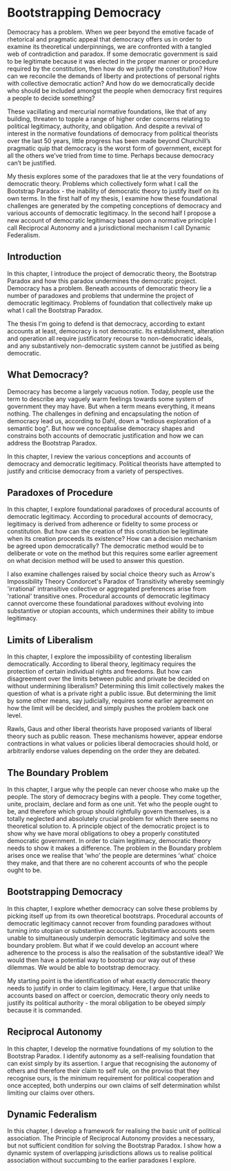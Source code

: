 # Bootstrapping Democracy

Democracy has a problem.  When we peer beyond the emotive facade of rhetorical and pragmatic appeal that democracy offers us in order to examine its theoretical underpinnings, we are confronted with a tangled web of contradiction and paradox.  If some democratic government is said to be legitimate because it was elected in the proper manner or procedure required by the constitution, then how do we justify the constitution?  How can we reconcile the demands of liberty and protections of personal rights with collective democratic action?  And how do we democratically decide who should be included amongst the people when democracy first requires a people to decide something?

These vacillating and mercurial normative foundations, like that of any building, threaten to topple a range of higher order concerns relating to political legitimacy, authority, and obligation.  And despite a revival of interest in the normative foundations of democracy from political theorists over the last 50 years, little progress has been made beyond Churchill’s pragmatic quip that democracy is the worst form of government, except for all the others we’ve tried from time to time.  Perhaps because democracy can’t be justified. 

My thesis explores some of the paradoxes that lie at the very foundations of democratic theory.  Problems which collectively form what I call the Bootstrap Paradox - the inability of democratic theory to justify itself on its own terms.  In the first half of my thesis, I examine how these foundational challenges are generated by the competing conceptions of democracy and  various accounts of democratic legitimacy.  In the second half I propose a new account of democratic legitimacy based upon a normative principle I call Reciprocal Autonomy and a jurisdictional mechanism I call Dynamic Federalism.

## Introduction

In this chapter, I introduce the project of democratic theory, the Bootstrap Paradox and how this paradox undermines the democratic project.  Democracy has a problem. Beneath accounts of democratic theory lie a number of paradoxes and problems that undermine the project of democratic legitimacy.  Problems of foundation that collectively make up what I call the Bootstrap Paradox. 

The thesis I'm going to defend is that democracy, according to extant accounts at least, democracy is not democratic.  Its establishment, alteration and operation all require justificatory recourse to non-democratic ideals, and any substantively non-democratic system cannot be justified as being democratic.

## What Democracy? 

Democracy has become a largely vacuous notion.  Today, people use the term to describe any vaguely warm feelings towards some system of government they may have.  But when a term means everything, it means nothing. The challenges in defining and encapsulating the notion of democracy lead us, according to Dahl, down a "tedious exploration of a semantic bog".  But how we conceptualise democracy shapes and constrains both accounts of democratic justification and how we can address the Bootstrap Paradox.

In this chapter, I review the various conceptions and accounts of democracy and democratic legitimacy. Political theorists have attempted to justify and criticise democracy from a variety of perspectives.

## Paradoxes of Procedure

In this chapter, I explore foundational paradoxes of procedural accounts of democratic legitimacy.  According to procedural accounts of democracy, legitimacy is derived from adherence or fidelity to some process or constitution.  But how can the creation of this constitution be legitimate when its creation proceeds its existence? How can a decision mechanism be agreed upon democratically?  The democratic method would be to deliberate or vote on the method but this requires some earlier agreement on what decision method will be used to answer this question.  

I also examine challenges raised by social choice theory such as Arrow's Impossibility Theory Condorcet's Paradox of Transitivity whereby seemingly 'irrational' intransitive collective or aggregated preferences arise from 'rational' transitive ones.  Procedural accounts of democratic legitimacy cannot overcome these foundational paradoxes without evolving into substantive or utopian accounts, which undermines their ability to imbue legitimacy.


## Limits of Liberalism

In this chapter, I explore the impossibility of contesting liberalism democratically.  According to liberal theory, legitimacy requires the protection of certain individual rights and freedoms.  But how can disagreement over the limits between public and private be decided on without undermining liberalism? Determining this limit collectively makes the question of what is a private right a public issue.  But determining the limit by some other means, say judicially, requires some earlier agreement on how the limit will be decided, and simply pushes the problem back one level.

Rawls, Gaus and other liberal theorists have proposed variants of liberal theory such as public reason.  These mechanisms however, appear endorse contractions in what values or policies liberal democracies should hold, or arbitrarily endorse values depending on the order they are debated. 

## The Boundary Problem

In this chapter, I argue why the people can never choose who make up the people. The story of democracy begins with a people. They come together, unite, proclaim, declare and form as one unit.  Yet who the people ought to be, and therefore which group should rightfully govern themselves, is a totally neglected and absolutely crucial problem for which there seems no theoretical solution to. A principle object of the democratic project is to show why we have moral obligations to obey a properly constituted democratic government. In order to claim legitimacy, democratic theory needs to show it makes a difference.  The problem in the Boundary problem arises once we realise that ‘who’ the people are determines 'what' choice they make, and that there are no coherent accounts of who the people ought to be.

## Bootstrapping Democracy

In this chapter, I explore whether democracy can solve these problems by picking itself up from its own theoretical bootstraps. Procedural accounts of democratic legitimacy cannot recover from founding paradoxes without turning into utopian or substantive accounts.  Substantive accounts seem unable to simultaneously underpin democratic legitimacy and solve the boundary problem. But what if we could develop an account where adherence to the process is also the realisation of the substantive ideal? We would then have a potential way to bootstrap our way out of these dilemmas.  We would be able to bootstrap democracy.

My starting point is the identification of what exactly democratic theory needs to justify in order to claim legitimacy.  Here, I argue that unlike accounts based on affect or coercion, democratic theory only needs to justify its political authority - the moral obligation to be obeyed _simply_ because it is commanded.

## Reciprocal Autonomy

In this chapter, I develop the normative foundations of my solution to the Bootstrap Paradox.  I identify autonomy as a self-realising foundation that can exist simply by its assertion.  I argue that recognising the autonomy of others and therefore their claim to self rule, on the proviso that they recognise ours, is the minimum requirement for political cooperation and once accepted, both underpins our own claims of self determination whilst limiting our claims over others. 

## Dynamic Federalism

In this chapter, I develop a framework for realising the basic unit of political association.  The Principle of Reciprocal Autonomy provides a necessary, but not sufficient condition for solving the Bootstrap Paradox.  I show how a dynamic system of overlapping jurisdictions allows us to realise political association without succumbing to the earlier paradoxes I explore.